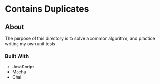 # Contains Duplicates
## About
The purpose of this directory is to solve a common algorithm, and practice writing my own unit tests

### Built With
- JavaScript
- Mocha
- Chai

